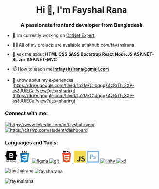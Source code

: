 <h1 align="center">Hi 👋, I'm Fayshal Rana</h1>
<h3 align="center">A passionate frontend developer from Bangladesh</h3>

- 🔭 I’m currently working on [DotNet Expert](new.dotnetexpert.net)

- 👨‍💻 All of my projects are available at [github.com/fayshalrana](github.com/fayshalrana)

- 💬 Ask me about **HTML CSS SASS Bootstrap React Node.JS ASP.NET-Blazor ASP.NET-MVC**

- 📫 How to reach me **imfayshalrana@gmail.com**

- 📄 Know about my experiences [https://drive.google.com/file/d/1b2M7C1dqgqK4zRrTh_3XP-as8JUiECaf/view?usp=sharing](https://drive.google.com/file/d/1b2M7C1dqgqK4zRrTh_3XP-as8JUiECaf/view?usp=sharing)

<h3 align="left">Connect with me:</h3>
<p align="left">
<a href="https://linkedin.com/in/https://www.linkedin.com/in/fayshal-rana/" target="blank"><img align="center" src="https://raw.githubusercontent.com/rahuldkjain/github-profile-readme-generator/master/src/images/icons/Social/linked-in-alt.svg" alt="https://www.linkedin.com/in/fayshal-rana/" height="30" width="40" /></a>
<a href="https://fb.com/https://citsmp.com/student/dashboard" target="blank"><img align="center" src="https://raw.githubusercontent.com/rahuldkjain/github-profile-readme-generator/master/src/images/icons/Social/facebook.svg" alt="https://citsmp.com/student/dashboard" height="30" width="40" /></a>
</p>

<h3 align="left">Languages and Tools:</h3>
<p align="left"> <a href="https://getbootstrap.com" target="_blank" rel="noreferrer"> <img src="https://raw.githubusercontent.com/devicons/devicon/master/icons/bootstrap/bootstrap-plain-wordmark.svg" alt="bootstrap" width="40" height="40"/> </a> <a href="https://www.w3schools.com/css/" target="_blank" rel="noreferrer"> <img src="https://raw.githubusercontent.com/devicons/devicon/master/icons/css3/css3-original-wordmark.svg" alt="css3" width="40" height="40"/> </a> <a href="https://www.figma.com/" target="_blank" rel="noreferrer"> <img src="https://www.vectorlogo.zone/logos/figma/figma-icon.svg" alt="figma" width="40" height="40"/> </a> <a href="https://git-scm.com/" target="_blank" rel="noreferrer"> <img src="https://www.vectorlogo.zone/logos/git-scm/git-scm-icon.svg" alt="git" width="40" height="40"/> </a> <a href="https://www.w3.org/html/" target="_blank" rel="noreferrer"> <img src="https://raw.githubusercontent.com/devicons/devicon/master/icons/html5/html5-original-wordmark.svg" alt="html5" width="40" height="40"/> </a> <a href="https://developer.mozilla.org/en-US/docs/Web/JavaScript" target="_blank" rel="noreferrer"> <img src="https://raw.githubusercontent.com/devicons/devicon/master/icons/javascript/javascript-original.svg" alt="javascript" width="40" height="40"/> </a> <a href="https://www.photoshop.com/en" target="_blank" rel="noreferrer"> <img src="https://raw.githubusercontent.com/devicons/devicon/master/icons/photoshop/photoshop-line.svg" alt="photoshop" width="40" height="40"/> </a> <a href="https://unity.com/" target="_blank" rel="noreferrer"> <img src="https://www.vectorlogo.zone/logos/unity3d/unity3d-icon.svg" alt="unity" width="40" height="40"/> </a> <a href="https://www.adobe.com/products/xd.html" target="_blank" rel="noreferrer"> <img src="https://cdn.worldvectorlogo.com/logos/adobe-xd.svg" alt="xd" width="40" height="40"/> </a> </p>

<p><img align="left" src="https://github-readme-stats.vercel.app/api/top-langs?username=fayshalrana&show_icons=true&locale=en&layout=compact" alt="fayshalrana" /></p>

<p>&nbsp;<img align="center" src="https://github-readme-stats.vercel.app/api?username=fayshalrana&show_icons=true&locale=en" alt="fayshalrana" /></p>

<p><img align="center" src="https://github-readme-streak-stats.herokuapp.com/?user=fayshalrana&" alt="fayshalrana" /></p>
